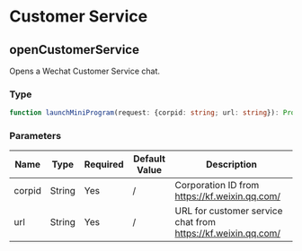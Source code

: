 # Customer Service

## openCustomerService

Opens a Wechat Customer Service chat.

### Type

```typescript
function launchMiniProgram(request: {corpid: string; url: string}): Promise<boolean>;
```

### Parameters

| Name   | Type   | Required | Default Value | Description                                                  |
| ------ | ------ | -------- | ------------- | ------------------------------------------------------------ |
| corpid | String | Yes      | /             | Corporation ID from https://kf.weixin.qq.com/                |
| url    | String | Yes      | /             | URL for customer service chat from https://kf.weixin.qq.com/ |